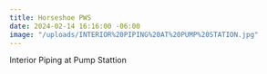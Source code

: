 ```yaml
---
title: Horseshoe PWS
date: 2024-02-14 16:16:00 -06:00
image: "/uploads/INTERIOR%20PIPING%20AT%20PUMP%20STATION.jpg"
---
```


Interior Piping at Pump Stattion